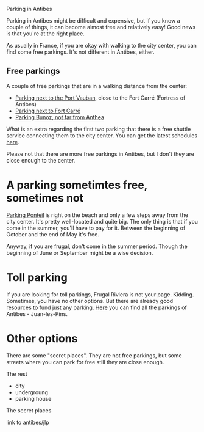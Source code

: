 Parking in Antibes

Parking in Antibes might be difficult and expensive, but if you know a couple of things, it can become almost free and relatively easy! Good news is that you're at the right place.

As usually in France, if you are okay with walking to the city center, you can find some free parkings. It's not different in Antibes, either.

## Free parkings

A couple of free parkings that are in a walking distance from the center:

- [Parking next to the Port Vauban](https://goo.gl/maps/oVHE68G21k5YTr4S6), close to the Fort Carré (Fortress of Antibes)
- [Parking next to Fort Carré](https://goo.gl/maps/dU1yL9NvXVDsyj8G6)
- [Parking Bunoz, not far from Anthea](https://goo.gl/maps/GipndaeQrsD2)

What is an extra regarding the first two parking that there is a free shuttle service connecting them to the city center. You can get the latest schedules [here](http://www.envibus.fr/en/bus-routes/ligne-14.html#horaires).

Please not that there are more free parkings in Antibes, but I don't they are close enough to the center.

# A parking sometimtes free, sometimes not

[Parking Ponteil](https://goo.gl/maps/pzCqBNnP9S6buK476) is right on the beach and only a few steps away from the city center. It's pretty well-located and quite big. The only thing is that if you come in the summer, you'll have to pay for it. Between the beginning of October and the end of May it's free.

Anyway, if you are frugal, don't come in the summer period. Though the beginning of June or September might be a wise decision.

# Toll parking

If you are looking for toll parkings, Frugal Riviera is not your page. Kidding. Sometimes, you have no other options. But there are already good resources to fund just any parking. [Here](http://www.antibes-juanlespins.com/proximite/stationnement/parkings-de-la-ville) you can find all the parkings of Antibes - Juan-les-Pins.

# Other options

There are some "secret places". They are not free parkings, but some streets where you can park for free still they are close enough.

The rest
- city
- undergroung
- parking house

The secret places

link to antibes/jlp